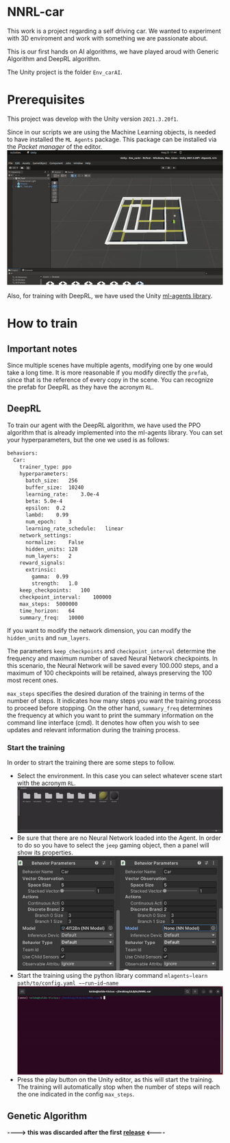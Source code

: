 # NNRL-car
This work is a project regarding a self driving car. We wanted to experiment with 3D enviroment and work with something we are passionate about.

This is our first hands on AI algorithms, we have played aroud with Generic Algorithm and DeepRL algorithm.

The Unity project is the folder `Env_carAI`.

# Prerequisites
This project was develop with the Unity version `2021.3.20f1`. 

Since in our scripts we are using the Machine Learning objects, is needed to have installed the `ML Agents` package. This package can be installed via the *Packet manager* of the editor.
![How to access packet manager](images/packet_mamager.gif "How to access packet manager")

Also, for training with DeepRL, we have used the Unity [ml-agents library](https://github.com/Unity-Technologies/ml-agents).


# How to train
## Important notes
Since multiple scenes have multiple agents, modifying one by one would take a long time. It is more reasonable if you modify directly the `prefab`, since that is the reference of every copy in the scene.
You can recognize the prefab for DeepRL as they have the acronym `RL`.
## DeepRL
To train our agent with the DeepRL algorithm, we have used the PPO algorithm that is already implemented into the ml-agents library. 
You can set your hyperparameters, but the one we used is as follows:
```
behaviors:
  Car:
    trainer_type: ppo
    hyperparameters:
      batch_size:   256
      buffer_size:  10240
      learning_rate:    3.0e-4
      beta: 5.0e-4
      epsilon:  0.2
      lambd:    0.99
      num_epoch:    3
      learning_rate_schedule:   linear
    network_settings:
      normalize:    False
      hidden_units: 128
      num_layers:   2
    reward_signals: 
      extrinsic:    
        gamma:  0.99
        strength:   1.0
    keep_checkpoints:   100
    checkpoint_interval:    100000
    max_steps:  5000000
    time_horizon:   64
    summary_freq:   10000
```
If you want to modify the network dimension, you can modify the `hidden_units` and `num_layers`.

The parameters `keep_checkpoints` and `checkpoint_interval` determine the frequency and maximum number of saved Neural Network checkpoints. In this scenario, the Neural Network will be saved every 100.000 steps, and a maximum of 100 checkpoints will be retained, always preserving the 100 most recent ones.

`max_steps` specifies the desired duration of the training in terms of the number of steps. It indicates how many steps you want the training process to proceed before stopping.
On the other hand, `summary_freq` determines the frequency at which you want to print the summary information on the command line interface (cmd). It denotes how often you wish to see updates and relevant information during the training process.

### Start the training
In order to strart the training there are some steps to follow.

- Select the environment. In this case you can select whatever scene start with the acronym `RL`.
![load scene](images/load_scene.gif "load scene")
- Be sure that there are no Neural Network loaded into the Agent. In order to do so you have to select the `jeep` gaming object, then a panel will show its properties.
![jeep properties](images/nn_properties.jpg "jeep properties")
- Start the training using the python library command `mlagents−learn path/to/config.yaml −−run−id−name`
![start trainer](images/run_ml_train.gif "start trainer")
- Press the play button on the Unity editor, as this will start the training. The training will automatically stop when the number of steps will reach the one indicated in the config `max_steps`.

## Genetic Algorithm
**----> this was discarded after the first [release](https://github.com/ToldoDM/NNRL-car/releases/tag/v1.0.0-project-submission) <----**
